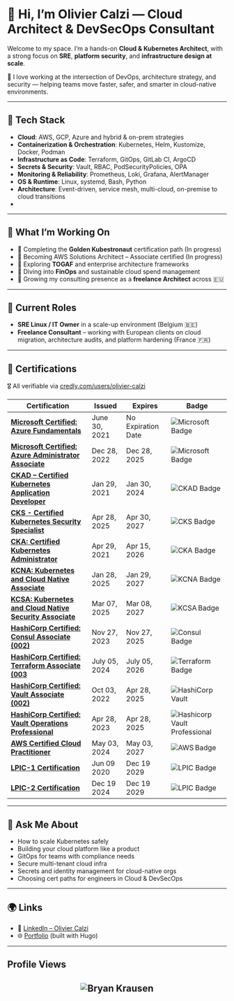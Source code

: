 # 👋 Hi, I’m Olivier Calzi — Cloud Architect & DevSecOps Consultant

Welcome to my space. I’m a hands-on **Cloud & Kubernetes Architect**, with a strong focus on **SRE**, **platform security**, and **infrastructure design at scale**.

🚀 I love working at the intersection of DevOps, architecture strategy, and security — helping teams move faster, safer, and smarter in cloud-native environments.

---

## 🔧 Tech Stack

- **Cloud**: AWS, GCP, Azure and  hybrid & on-prem strategies  
- **Containerization & Orchestration**: Kubernetes, Helm, Kustomize, Docker, Podman
- **Infrastructure as Code**: Terraform, GitOps, GitLab CI, ArgoCD  
- **Secrets & Security**: Vault, RBAC, PodSecurityPolicies, OPA  
- **Monitoring & Reliability**: Prometheus, Loki, Grafana, AlertManager  
- **OS & Runtime**: Linux, systemd, Bash, Python 
- **Architecture**: Event-driven, service mesh, multi-cloud, on-premise to cloud transitions
-  
---

## 🧠 What I’m Working On

- 🥇 Completing the **Golden Kubestronaut** certification path  (In progress)
- 🎯 Becoming AWS Solutions Architect – Associate certified (In progress)
- 📐 Exploring **TOGAF** and enterprise architecture frameworks  
- 💸 Diving into **FinOps** and sustainable cloud spend management  
- 🧰 Growing my consulting presence as a **freelance Architect** across 🇪🇺

---

## 🧳 Current Roles

- **SRE Linux / IT Owner** in a scale-up environment (Belgium 🇧🇪)  
- **Freelance Consultant** – working with European clients on cloud migration, architecture audits, and platform hardening (France 🇫🇷)

---
## 🧾 Certifications

🎖️ All verifiable via [credly.com/users/olivier-calzi](https://www.credly.com/users/olivier-calzi) 

| Certification | Issued | Expires | Badge |
|---------------|--------|---------|-------|
| **[Microsoft Certified: Azure Fundamentals](https://www.credly.com/earner/earned/badge/deaf63e1-5d89-49f9-be6c-7b833619bf12)** | June 30, 2021| No Expiration Date | ![Microsoft Badge](https://images.credly.com/size/680x680/images/be8fcaeb-c769-4858-b567-ffaaa73ce8cf/image.png)
| **[Microsoft Certified: Azure Administrator Associate](https://www.credly.com/earner/earned/badge/09830588-7fe7-4732-af35-cff6206d9e66)** | Dec 28, 2022 | Dec 28, 2025 | ![Microsoft Badge](https://images.credly.com/size/680x680/images/336eebfc-0ac3-4553-9a67-b402f491f185/azure-administrator-associate-600x600.png)
| **[CKAD – Certified Kubernetes Application Developer](https://www.credly.com/earner/earned/badge/32936e2c-4532-4448-ab62-95fcce4135ff)** | Jan 29, 2021 | Jan 30, 2024 | ![CKAD Badge](https://images.credly.com/size/680x680/images/cc8adc83-1dc6-4d57-8e20-22171247e052/blob)|
| **[CKS - Certified Kubernetes Security Specialist](https://www.credly.com/earner/earned/badge/1d172860-7bcc-4d2c-abf2-d95147cad049)** | Apr 28, 2025 | Apr 30, 2027 | ![CKS Badge](https://images.credly.com/size/680x680/images/9945dfcb-1cca-4529-85e6-db1be3782210/kubernetes-security-specialist-logo2.png) |
| **[CKA: Certified Kubernetes Administrator](https://www.credly.com/earner/earned/badge/e405d258-5a6e-4d8d-bed5-340237eb87b3)** | Apr 29, 2021 | Apr 15, 2026 | ![CKA Badge](https://images.credly.com/size/680x680/images/8b8ed108-e77d-4396-ac59-2504583b9d54/cka_from_cncfsite__281_29.png) |
| **[KCNA: Kubernetes and Cloud Native Associate](https://www.credly.com/earner/earned/badge/5dbd4311-a914-4575-8da3-a414ec70a763)** | Jan 28, 2025 | Jan 29, 2027 | ![KCNA Badge](https://images.credly.com/size/680x680/images/f28f1d88-428a-47f6-95b5-7da1dd6c1000/KCNA_badge.png) |
| **[KCSA: Kubernetes and Cloud Native Security Associate](https://www.credly.com/earner/earned/badge/bd276c5a-c209-426f-8396-06e486092765)** | Mar 07, 2025 | Mar 08, 2027 | ![KCSA Badge](https://images.credly.com/size/680x680/images/67dd8a95-8876-4051-9cb9-3d97c204f85a/image.png) |
| **[HashiCorp Certified: Consul Associate (002)](https://www.credly.com/earner/earned/badge/0997f85c-7b71-4822-8b6a-47f478f852e2)** | Nov 27, 2023 | Nov 27, 2025 | ![Consul Badge](https://images.credly.com/size/680x680/images/5a1ba86e-8a0f-44cb-b7e2-4c192480fedf/image.png) |
| **[HashiCorp Certified: Terraform Associate (003](https://www.credly.com/earner/earned/badge/00af26c2-c121-4c3e-81c3-3023f31bbe88)**| July 05, 2024 | July 05, 2026 | ![Terraform Badge](https://images.credly.com/size/680x680/images/ed4be915-68f8-428a-b332-40ded9084ee5/blob) |
| **[HashiCorp Certified: Vault Associate (002)](https://www.credly.com/earner/earned/badge/c5ab9f15-8b43-478d-85ed-c0eaa9be0607)** |Oct 03, 2022 | Apr 28, 2025 | ![HashiCorp Vault](https://images.credly.com/size/680x680/images/fd1bf1cf-dc60-4868-b3a3-9b93e8af763c/image.png) |
| **[HashiCorp Certified: Vault Operations Professional](https://www.credly.com/earner/earned/badge/a4e668fe-028f-4a0f-9525-5532da077133)** | Apr 28, 2023 | Apr 28, 2025 | ![Hashicorp Vault Professional](https://images.credly.com/size/680x680/images/4a65415b-798d-4a82-9aff-c642ca0245f8/image.png) |
| **[AWS Certified Cloud Practitioner](https://www.credly.com/earner/earned/badge/08b0f4ea-f912-44e0-9e21-31e31d8fcb6f)** | May 03, 2024 | May 03, 2027 | ![AWS Badge](https://images.credly.com/size/680x680/images/00634f82-b07f-4bbd-a6bb-53de397fc3a6/image.png) |
| **[LPIC-1 Certification](https://www.credly.com/earner/earned/badge/3cabed9a-b1a6-406c-bf99-0c383039e81a)** | Jun 09 2020 | Dec 19 2029 | ![LPIC Badge](https://images.credly.com/size/680x680/images/45cd9227-7575-449b-bcf2-032b722d3ae8/blob)
| **[LPIC-2 Certification](https://www.credly.com/earner/earned/badge/073001af-b95e-4cd9-8d88-bf09920a7533)** | Dec 19 2024 | Dec 19 2029 | ![LPIC Badge](https://images.credly.com/size/680x680/images/2afe230e-b8fb-4ad7-b94c-9ffca10e4d3f/blob)


---
## 💬 Ask Me About

- How to scale Kubernetes safely  
- Building your cloud platform like a product  
- GitOps for teams with compliance needs  
- Secure multi-tenant cloud infra  
- Secrets and identity management for cloud-native orgs  
- Choosing cert paths for engineers in Cloud & DevSecOps

---

## 🌍 Links

- 🔗 [LinkedIn – Olivier Calzi](https://www.linkedin.com/in/oliviercalzi)  
- 🌐 [Portfolio](https://portefolio.calzi.eu) (built with Hugo)  

---

## Profile Views

<h2 align="center"> <img src="https://komarev.com/ghpvc/?username=ocalzi" alt="Bryan Krausen" /> <h2>
